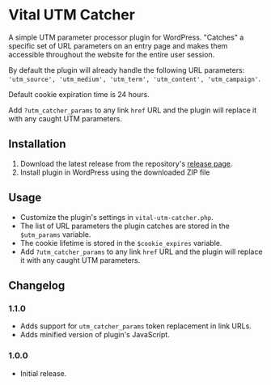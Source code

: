 # Vital UTM Catcher

A simple UTM parameter processor plugin for WordPress. "Catches" a specific set of URL parameters on an entry page and makes them accessible throughout the website for the entire user session.

By default the plugin will already handle the following URL parameters: `'utm_source', 'utm_medium', 'utm_term', 'utm_content', 'utm_campaign'`.

Default cookie expiration time is 24 hours.

Add `?utm_catcher_params` to any link `href` URL and the plugin will replace it with any caught UTM parameters.

## Installation

1. Download the latest release from the repository's [release page](https://github.com/VitalDevTeam/vital-utm-catcher/releases).
2. Install plugin in WordPress using the downloaded ZIP file

## Usage

* Customize the plugin's settings in `vital-utm-catcher.php`.
* The list of URL parameters the plugin catches are stored in the `$utm_params` variable.
* The cookie lifetime is stored in the `$cookie_expires` variable.
* Add `?utm_catcher_params` to any link `href` URL and the plugin will replace it with any caught UTM parameters.

## Changelog

### 1.1.0
* Adds support for `utm_catcher_params` token replacement in link URLs.
* Adds minified version of plugin's JavaScript.

### 1.0.0
* Initial release.
